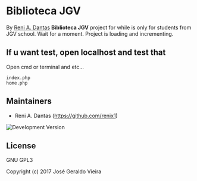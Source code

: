 # Biblioteca JGV 
By [Reni A. Dantas](https://www.facebook.com/pbasichacker)
**Biblioteca JGV** project for while is only for students from JGV school. Wait for a moment. Project is loading and incrementing.
## If u want test, open localhost and test that
Open cmd or terminal and etc...
```console
index.php
home.php
```
## Maintainers

* Reni A. Dantas (https://github.com/renix1)

![Development Version](https://img.shields.io/badge/dev-beta-green.svg)

## License

GNU GPL3

Copyright (c) 2017 José Geraldo Vieira
